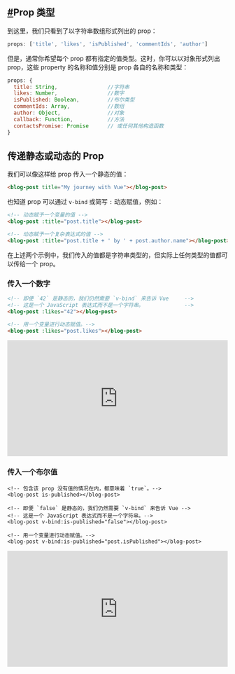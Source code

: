 ## [#](https://v3.cn.vuejs.org/guide/component-props.html#prop-类型)Prop 类型

到这里，我们只看到了以字符串数组形式列出的 prop：

```js
props: ['title', 'likes', 'isPublished', 'commentIds', 'author']
```

但是，通常你希望每个 prop 都有指定的值类型。这时，你可以以对象形式列出 prop，这些 property 的名称和值分别是 prop 各自的名称和类型：

```js
props: {
  title: String,				//字符串
  likes: Number,				//数字
  isPublished: Boolean,			//布尔类型
  commentIds: Array,			//数组
  author: Object,				//对象
  callback: Function,			//方法
  contactsPromise: Promise 		// 或任何其他构造函数
}
```

## 传递静态或动态的 Prop

我们可以像这样给 prop 传入一个静态的值：

```html
<blog-post title="My journey with Vue"></blog-post>
```

也知道 prop 可以通过 `v-bind` 或简写 `:` 动态赋值，例如：

```html
<!-- 动态赋予一个变量的值 -->
<blog-post :title="post.title"></blog-post>

<!-- 动态赋予一个复杂表达式的值 -->
<blog-post :title="post.title + ' by ' + post.author.name"></blog-post>
```

在上述两个示例中，我们传入的值都是字符串类型的，但实际上任何类型的值都可以传给一个 prop。

### 传入一个数字

```html
<!-- 即便 `42` 是静态的，我们仍然需要 `v-bind` 来告诉 Vue     -->
<!-- 这是一个 JavaScript 表达式而不是一个字符串。             -->
<blog-post :likes="42"></blog-post>

<!-- 用一个变量进行动态赋值。-->
<blog-post :likes="post.likes"></blog-post>
```

<iframe height="265" style="width: 100%;" scrolling="no" title="first vue" src="https://codepen.io/xinsixiangyi/embed/qBNLepe?height=265&theme-id=light&default-tab=html,result" frameborder="no" loading="lazy" allowtransparency="true" allowfullscreen="true">
  See the Pen <a href='https://codepen.io/xinsixiangyi/pen/qBNLepe'>first vue</a> by xinsixiangyi
  (<a href='https://codepen.io/xinsixiangyi'>@xinsixiangyi</a>) on <a href='https://codepen.io'>CodePen</a>.
</iframe>

### 传入一个布尔值

```vue
<!-- 包含该 prop 没有值的情况在内，都意味着 `true`。-->
<blog-post is-published></blog-post>

<!-- 即便 `false` 是静态的，我们仍然需要 `v-bind` 来告诉 Vue -->
<!-- 这是一个 JavaScript 表达式而不是一个字符串。-->
<blog-post v-bind:is-published="false"></blog-post>

<!-- 用一个变量进行动态赋值。-->
<blog-post v-bind:is-published="post.isPublished"></blog-post>
```

<iframe height="265" style="width: 100%;" scrolling="no" title="TWO vue" src="https://codepen.io/xinsixiangyi/embed/ExyrzeV?height=265&theme-id=light&default-tab=css,result" frameborder="no" loading="lazy" allowtransparency="true" allowfullscreen="true">
  See the Pen <a href='https://codepen.io/xinsixiangyi/pen/ExyrzeV'>TWO vue</a> by xinsixiangyi
  (<a href='https://codepen.io/xinsixiangyi'>@xinsixiangyi</a>) on <a href='https://codepen.io'>CodePen</a>.
</iframe>


